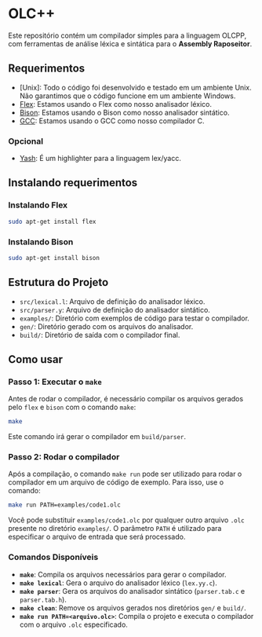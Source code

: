# OLC++

Este repositório contém um compilador simples para a linguagem OLCPP, com ferramentas de análise léxica e sintática para o **Assembly Raposeitor**.

## Requerimentos

- [Unix]: Todo o código foi desenvolvido e testado em um ambiente Unix. Não garantimos que o código funcione em um ambiente Windows.
- [Flex](https://github.com/westes/flex): Estamos usando o Flex como nosso analisador léxico.
- [Bison](https://www.gnu.org/software/bison/): Estamos usando o Bison como nosso analisador sintático.
- [GCC](https://gcc.gnu.org/): Estamos usando o GCC como nosso compilador C.

### Opcional

- [Yash](https://marketplace.visualstudio.com/items?itemName=daohong-emilio.yash): É um highlighter para a linguagem lex/yacc.

## Instalando requerimentos

### Instalando Flex

```bash
sudo apt-get install flex
```

### Instalando Bison

```bash
sudo apt-get install bison
```

## Estrutura do Projeto

- `src/lexical.l`: Arquivo de definição do analisador léxico.
- `src/parser.y`: Arquivo de definição do analisador sintático.
- `examples/`: Diretório com exemplos de código para testar o compilador.
- `gen/`: Diretório gerado com os arquivos do analisador.
- `build/`: Diretório de saída com o compilador final.

## Como usar

### Passo 1: Executar o `make`

Antes de rodar o compilador, é necessário compilar os arquivos gerados pelo `flex` e `bison` com o comando `make`:

```bash
make
```

Este comando irá gerar o compilador em `build/parser`.

### Passo 2: Rodar o compilador

Após a compilação, o comando `make run` pode ser utilizado para rodar o compilador em um arquivo de código de exemplo. Para isso, use o comando:

```bash
make run PATH=examples/code1.olc
```

Você pode substituir `examples/code1.olc` por qualquer outro arquivo `.olc` presente no diretório `examples/`. O parâmetro `PATH` é utilizado para especificar o arquivo de entrada que será processado.

### Comandos Disponíveis

- **`make`**: Compila os arquivos necessários para gerar o compilador.
- **`make lexical`**: Gera o arquivo do analisador léxico (`lex.yy.c`).
- **`make parser`**: Gera os arquivos do analisador sintático (`parser.tab.c` e `parser.tab.h`).
- **`make clean`**: Remove os arquivos gerados nos diretórios `gen/` e `build/`.
- **`make run PATH=<arquivo.olc>`**: Compila o projeto e executa o compilador com o arquivo `.olc` especificado.
